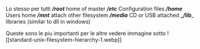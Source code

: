 Lo stesso per tutti 
__*/root*__  home of master
__*/etc*__  Configuration files
_**/home**_ Users home
**_/mnt_** attach other filesystem
**_/media_** CD or USB attached 
**_/lib**_ libraries (similar to dll in windows)

Queste sono le piu importanti per le altre vedere immagine sotto
![[standard-unix-filesystem-hierarchy-1.webp]]

